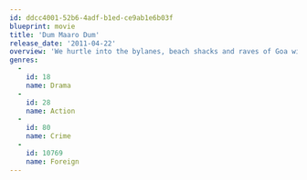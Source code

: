 ```yaml
---
id: ddcc4001-52b6-4adf-b1ed-ce9ab1e6b03f
blueprint: movie
title: 'Dum Maaro Dum'
release_date: '2011-04-22'
overview: 'We hurtle into the bylanes, beach shacks and raves of Goa with Lorry as his life spirals out of control, with Joki as he tries to redeem the past and with Kamath as he goes no-holds-barred after the mysterious shadow figure behind it all... Punctuated with a soundtrack that moves from pulsating dance tracks to haunting Konkani songs, shot right in the midst of the teeming international tourist hotspots, Dum Maaro Dum takes you on a dramatic, thrilling trip filled with twists, turns, suspense... and a shocking finale!'
genres:
  -
    id: 18
    name: Drama
  -
    id: 28
    name: Action
  -
    id: 80
    name: Crime
  -
    id: 10769
    name: Foreign
---
```

